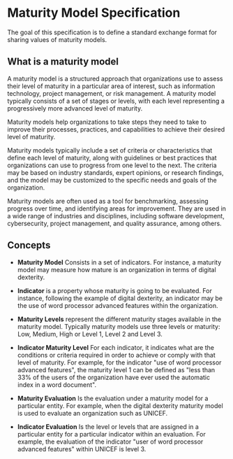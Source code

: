 # Maturity Model Specification

The goal of this specification is to define a standard exchange format for sharing values of maturity models.

## What is a maturity model

A maturity model is a structured approach that organizations use to assess their level of maturity in a particular area of interest, such as information technology, project management, or risk management. A maturity model typically consists of a set of stages or levels, with each level representing a progressively more advanced level of maturity.

Maturity models help organizations to take steps they need to take to improve their processes, practices, and capabilities to achieve their desired level of maturity.

Maturity models typically include a set of criteria or characteristics that define each level of maturity, along with guidelines or best practices that organizations can use to progress from one level to the next. The criteria may be based on industry standards, expert opinions, or research findings, and the model may be customized to the specific needs and goals of the organization.

Maturity models are often used as a tool for benchmarking, assessing progress over time, and identifying areas for improvement. They are used in a wide range of industries and disciplines, including software development, cybersecurity, project management, and quality assurance, among others.
    
## Concepts

- **Maturity Model** Consists in a set of indicators. For instance, a maturity model may measure how mature is an organization in terms of digital dexterity.

- **Indicator** is a property whose maturity is going to be evaluated. For instance, following the example of digital dexterity, an indicator may be the use of word processor advanced features within the organization.

- **Maturity Levels** represent the different maturity stages available in the maturity model. Typically maturity models use three levels or maturity: Low, Medium, High or Level 1, Level 2 and Level 3. 

- **Indicator Maturity Level** For each indicator, it indicates what are the conditions or criteria required in order to achieve or comply with that level of maturity. For example, for the indicator "use of word processor advanced features", the maturity level 1 can be defined as "less than 33% of the users of the organization have ever used the automatic index in a word document".

- **Maturity Evaluation** Is the evaluation under a maturity model for a particular entity. For example, when the digital dexterity maturity model is used to evaluate an organization such as UNICEF.

- **Indicator Evaluation** Is the level or levels that are assigned in a particular entity for a particular indicator within an evaluation. For example, the evaluation of the indicator "user of word processor advanced features" within UNICEF is level 3.

